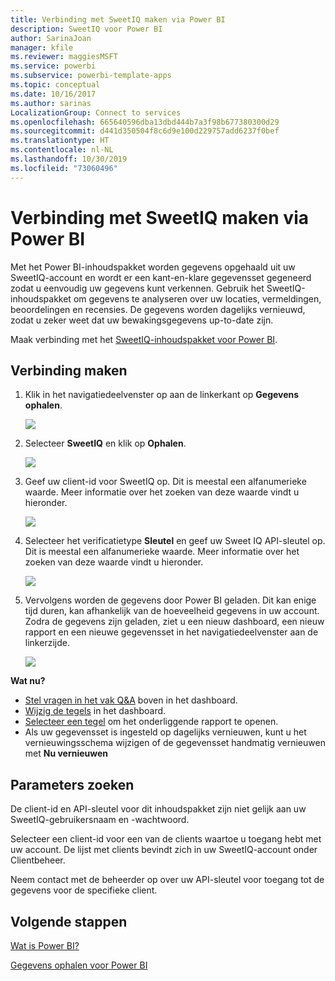 ```yaml
---
title: Verbinding met SweetIQ maken via Power BI
description: SweetIQ voor Power BI
author: SarinaJoan
manager: kfile
ms.reviewer: maggiesMSFT
ms.service: powerbi
ms.subservice: powerbi-template-apps
ms.topic: conceptual
ms.date: 10/16/2017
ms.author: sarinas
LocalizationGroup: Connect to services
ms.openlocfilehash: 665640596dba13dbd444b7a3f98b677380300d29
ms.sourcegitcommit: d441d350504f8c6d9e100d229757add6237f0bef
ms.translationtype: HT
ms.contentlocale: nl-NL
ms.lasthandoff: 10/30/2019
ms.locfileid: "73060496"
---
```

# <a name="connect-to-sweetiq-with-power-bi"></a>Verbinding met SweetIQ maken via Power BI
Met het Power BI-inhoudspakket worden gegevens opgehaald uit uw SweetIQ-account en wordt er een kant-en-klare gegevensset gegeneerd zodat u eenvoudig uw gegevens kunt verkennen. Gebruik het SweetIQ-inhoudspakket om gegevens te analyseren over uw locaties, vermeldingen, beoordelingen en recensies. De gegevens worden dagelijks vernieuwd, zodat u zeker weet dat uw bewakingsgegevens up-to-date zijn.

Maak verbinding met het [SweetIQ-inhoudspakket voor Power BI](https://app.powerbi.com/groups/me/getdata/services/sweetiq).

## <a name="how-to-connect"></a>Verbinding maken
1. Klik in het navigatiedeelvenster op aan de linkerkant op **Gegevens ophalen**.
   
    ![](media/service-connect-to-sweetiq/getdata.png)
2. Selecteer **SweetIQ** en klik op **Ophalen**.
   
    ![](media/service-connect-to-sweetiq/sweetiq.png)
3. Geef uw client-id voor SweetIQ op. Dit is meestal een alfanumerieke waarde. Meer informatie over het zoeken van deze waarde vindt u hieronder.
   
    ![](media/service-connect-to-sweetiq/parameter.png)
4. Selecteer het verificatietype **Sleutel** en geef uw Sweet IQ API-sleutel op. Dit is meestal een alfanumerieke waarde. Meer informatie over het zoeken van deze waarde vindt u hieronder.
   
    ![](media/service-connect-to-sweetiq/credentials.png)
5. Vervolgens worden de gegevens door Power BI geladen. Dit kan enige tijd duren, kan afhankelijk van de hoeveelheid gegevens in uw account. Zodra de gegevens zijn geladen, ziet u een nieuw dashboard, een nieuw rapport en een nieuwe gegevensset in het navigatiedeelvenster aan de linkerzijde.
   
    ![](media/service-connect-to-sweetiq/dashboard.png)

**Wat nu?**

* [Stel vragen in het vak Q&A](consumer/end-user-q-and-a.md) boven in het dashboard.
* [Wijzig de tegels](service-dashboard-edit-tile.md) in het dashboard.
* [Selecteer een tegel](consumer/end-user-tiles.md) om het onderliggende rapport te openen.
* Als uw gegevensset is ingesteld op dagelijks vernieuwen, kunt u het vernieuwingsschema wijzigen of de gegevensset handmatig vernieuwen met **Nu vernieuwen**

## <a name="finding-parameters"></a>Parameters zoeken
De client-id en API-sleutel voor dit inhoudspakket zijn niet gelijk aan uw SweetIQ-gebruikersnaam en -wachtwoord.

Selecteer een client-id voor een van de clients waartoe u toegang hebt met uw account. De lijst met clients bevindt zich in uw SweetIQ-account onder Clientbeheer.

Neem contact met de beheerder op over uw API-sleutel voor toegang tot de gegevens voor de specifieke client.

## <a name="next-steps"></a>Volgende stappen
[Wat is Power BI?](fundamentals/power-bi-overview.md)

[Gegevens ophalen voor Power BI](service-get-data.md)

